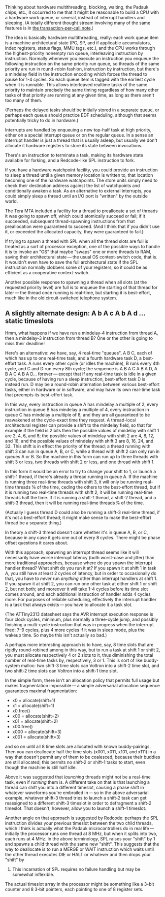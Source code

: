 Thinking about hardware multithreading, blocking, waiting, the Padauk
chips, etc., it occurred to me that it might be reasonable to build a
CPU with a hardware work queue, or several, instead of interrupt
handlers and sleeping.  (A totally different thought stream involving
many of the same features is in [the transaction-per-call
note](transaction-per-call.md).)

The idea is basically hardware multithreading, really: each work queue
item is a machine architectural state (PC, SP, and if applicable
accumulators, index registers, status flags, MMU tags, etc.), and the
CPU works through the highest-priority nonempty run queue,
interleaving instruction by instruction.  Normally whenever you
execute an instruction you enqueue the following instruction on the
same priority run queue, so threads of the same priority are run in
round-robin fashion, instruction by instruction, but there's a
mindelay field in the instruction encoding which forces the thread to
pause for 1-4 cycles.  So each queue item is tagged with the earliest
cycle when it is runnable.  This allows interleaved realtime tasks of
the same priority to maintain precisely the same timing regardless of
how many other tasks of that priority are running at any given time,
as long as there aren't too many of them.

(Perhaps the delayed tasks should be initially stored in a separate
queue, or perhaps each queue should practice EDF scheduling, although
that seems potentially tricky to do in hardware.)

Interrupts are handled by enqueuing a new top-half task at high
priority, either on a special interrupt queue or on the regular queue.
In a sense an interrupt handler is just a thread that is usually
asleep, but usually we don't allocate it hardware registers to store
its state between invocations.

There's an instruction to terminate a task, making its hardware state
available for forking, and a Redcode-like SPL instruction to fork.

If you have a hardware watchpoint facility, you could provide an
instruction to sleep a thread until a given memory location is written
to, that location becoming one of the hardware watchpoints.  The store
units simply need to check their destination address against the list
of watchpoints and conditionally awaken a task.  As an alternative to
external interrupts, you could simply sleep a thread until an I/O port
is "written" by the outside world.

The Tera MTA included a facility for a thread to preallocate a set of
threads it was going to spawn off, which could atomically succeed or
fail; if it succeeded, subsequent thread-spawning instructions from
that preallocation were guaranteed to succeed.  (And I think that if
you didn't use it, or exceeded the allocated capacity, they were
guaranteed to fail.)

If trying to spawn a thread with SPL when all the thread slots are
full is treated as a sort of processor exception, one of the possible
ways to handle it is to invoke an "OS" that maybe "swaps" one or more
threads to RAM, saving their architectural state — the usual OS
context-switch code, that is.  It wouldn't even have to save the full
architectural state if the SPL instruction normally clobbers some of
your registers, so it could be as efficient as a cooperative
context-switch.

Another possible response to spawning a thread when all slots (at the
requested priority level) are full is to enqueue the starting of that
thread for later — the thread once running is real-time, but starting
it is best-effort, much like in the old circuit-switched telephone
system.

A slightly alternate design: A b A c A b A d ... static timeslots
-----------------------------------------------------------------

Hmm, what happens if we have run a mindelay-4 instruction from thread
A, then a mindelay-3 instruction from thread B?  One or the other is
going to miss their deadline!

Here's an alternative: we have, say, 4 real-time "queues", A B C, each
of which has up to one real-time task, and a fourth hardware task D, a
best-effort task.  A runs every other cycle (or idles the machine), B
runs every 4th cycle, and C and D run every 8th cycle; the sequence is
A B A C A B A D, A B A C A B A D... forever — except that if any
real-time task is idle in a given cycle, because of having run a sleep
instruction, best-effort task D is instead run.  D may be a
round-robin alternation between various best-effort tasks, either in
hardware or in software, and may have its own real-time task that
preempts its best-effort task.

In this way, every instruction in queue A has mindelay a multiple of
2, every instruction in queue B has mindelay a multiple of 4, every
instruction in queue C has mindelay a multiple of 8, and they are all
guaranteed to be reawakened at the cycle-exact time they request.  A
thread-local architectural register can provide a shift to the
mindelay field, so that for example if the field is 2 bits then the
possible values of mindelay with shift 1 are 2, 4, 6, and 8; the
possible values of mindelay with shift 2 are 4, 8, 12, and 16; and the
possible values of mindelay with shift 3 are 8, 16, 24, and 32.  This
shift is in effect the priority of the thread; a thread running with
shift 3 can run in queue A, B, or C, while a thread with shift 2 can
only run in queues A or B.  So the machine in this form can run up to
three threads with shift 3 or less, two threads with shift 2 or less,
and one thread with shift 1.

In this form it would be an error to try to change your shift to 1, or
launch a shift-1 thread, if there's already a thread running in queue
A.  If the machine is running three real-time threads with shift 3, it
will only be running real-time threads ⅜ of the time, ceding the
others to the best-effort thread, but if it is running two real-time
threads with shift 2, it will be running real-time threads half the
time.  If it is running a shift-1 thread, a shift-2 thread, and a
shift-3 thread, then it will be running real-time threads ⅞ of the
time.

(Actually I guess thread D could also be running a shift-3 real-time
thread, if it's not a best-effort thread; it might make sense to make
the best-effort thread be a separate thing.)

In theory a shift-3 thread doesn't care whether it's in queue A, B, or
C, because in any case it gets one out of every 8 cycles.  There might
be phase offset questions it cares about.

With this approach, spawning an interrupt thread seems like it will
necessarily have worse interrupt latency (both worst-case and jitter)
than more traditional approaches, because where do you spawn the
interrupt handler thread?  What shift do you run it at?  If you spawn
it at shift 1 in task A, you still have at least 2 cycles of latency,
but in order to occasionally do that, you have to *never* run
*anything* other than interrupt handlers at shift 1.  If you spawn it
at shift 2, you can run one other task at either shift 1 or shift 2,
but not both; and moreover it will take 1-4 cycles before its time
slot comes around, and each additional instruction of handler adds 4
cycles more.  For purposes of reliable scheduling, effectively the
interrupt handler is a task that always exists — you have to allocate
it a task slot.

(The ATTiny2313 datasheet says the AVR interrupt execution response is
four clock cycles, minimum, plus normally a three-cycle jump, and
possibly finishing a multi-cycle instruction that was in progress when
the interrupt fired: 7–9 cycles, plus 4 more cycles if it was in sleep
mode, plus the wakeup time.  So maybe this isn't actually so bad.)

A perhaps more interesting approach is to have, say, 8 time slots that
are rigidly round-robined among in this way, but to run a task at
shift 1 or shift 2, you must allocate respectively 4 or 2 slots to it,
thus diminishing the total number of real-time tasks by, respectively,
3 or 1.  This is sort of like buddy-system malloc: two shift-3 time
slots can Voltron into a shift-2 time slot, and two shift-2 time slots
can Voltron into a shift-1 time slot.

In the simple form, there isn't an allocation policy that permits full
usage but makes fragmentation impossible — a simple adversarial
allocation sequence guarantees maximal fragmentation:

- x0 = allocate(shift=1)
- x1 = allocate(shift=1)
- x0.free()
- x00 = allocate(shift=2)
- x01 = allocate(shift=2)
- x00.free()
- x000 = allocate(shift=3)
- x001 = allocate(shift=3)

and so on until all 8 time slots are allocated with known
buddy-pairings.  Then you can deallocate half the time slots (x001,
x011, x101, and x111) in a way that doesn't permit any of them to be
coalesced, because their buddies are still allocated; this permits no
shift-2 or shift-1 tasks to start, even though the machine is still
half idle.

Above it was suggested that *launching* threads might not be a
real-time task, even if *running* them is.  A different take on that
is that launching a thread can shift you into a different timeslot,
causing a phase shift in whatever waveforms you're embroiled in — so
in the above adversarial example, whatever shift-3 thread tries to
launch a shift-2 task can get reassigned to a different shift-3
timeslot in order to defragment a shift-2 timeslot.  That doesn't,
however, allow you to launch a shift-1 timeslot.

Another angle on that approach is suggested by Redcode: perhaps the
SPL instruction divides your previous timeslot between the two child
threads, which I think is actually what the Padauk microcontrollers do
in real life — initially the processor runs one thread at 8 MHz, but
when it splits into two, each runs at 4 MHz.  In the above
terminology, SPL raises your "shift" by 1 and spawns a child thread
with the same new "shift".  This suggests that the way to deallocate
is to run a MERGE or WAIT instruction which waits until the other
thread executes DIE or HALT or whatever and then drops your "shift" by
1.  This incarnation of SPL requires no failure handling but may be
somewhat inflexible.

The actual timeslot array in the processor might be something like a
3-bit counter and 8 3-bit pointers, each pointing to one of 8 register
sets.
